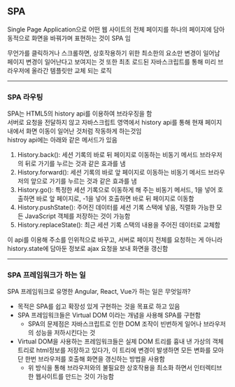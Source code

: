 ## SPA
Single Page Application으로 어떤 웹 사이트의 전체 페이지를 하나의 페이지에 담아 동적으로 화면을 바꿔가며 표현하는 것이 SPA 임  
  
무언가를 클릭하거나 스크롤하면, 상호작용하기 위한 최소한의 요소만 변경이 일어남  
페이지 변경이 일어난다고 보여지는 것 또한 최초 로드된 자바스크립트를 통해 미리 브라우저에 올라간 템플릿만 교체 되는 로직

---
### SPA 라우팅
SPA는 HTML5의 history api를 이용하여 브라우징을 함  
서버로 요청을 전달하지 않고 자바스크립트 영역에서 history api를 통해 현재 페이지 내에서 화면 이동이 일어난 것처럼 작동하게 하는것임  
histroy api에는 아래와 같은 메서드가 있음
1. History.back(): 세션 기록의 바로 뒤 페이지로 이동하는 비동기 메서드 브라우저의 뒤로 가기를 누르는 것과 같은 효과를 냄
2. History.forward(): 세션 기록의 바로 앞 페이지로 이동하는 비동기 메서드 브라우저의 앞으로 가기를 누르는 것과 같은 효과를 냄
3. History.go(): 특정한 세션 기록으로 이동하게 해 주는 비동기 메서드, 1을 넣어 호출하면 바로 앞 페이지로, -1을 넣어 호출하면 바로 뒤 페이지로 이동함
4. History.pushState(): 주어진 데이터를 세션 기록 스택에 넣음, 직렬화 가능한 모든 JavaScript 객체를 저장하는 것이 가능함
5. History.replaceState(): 최근 세션 기록 스택의 내용을 주어진 데이터로 교체함  
  
이 api를 이용해 주소를 인위적으로 바꾸고, 서버로 페이지 전체를 요청하는 게 아니라 history.state에 담아둔 정보로 ajax 요청을 보내 화면을 갱신함

---
### SPA 프레임워크가 하는 일
SPA 프레임워크로 유명한 Angular, React, Vue가 하는 일은 무엇일까?
* 목적은 SPA를 쉽고 확장성 있게 구현하는 것을 목표로 하고 있음
* SPA 프레임워크들은 Virtual DOM 이라는 개념을 사용해 SPA를 구현함
    * SPA의 문제점은 자바스크립트로 인한 DOM 조작이 빈번하게 일어나 브라우저의 성능을 저하시킨다는 것
* Virtual DOM을 사용하는 프레임워크들은 실제 DOM 트리를 흉내 낸 가상의 객체 트리로 html정보를 저장하고 있다가, 이 트리에 변경이 발생하면 모든 변화를 모아 단 한번 브라우저를 호출해 화면을 갱신하는 방법을 사용함
    * 위 방식을 통해 브라우저와의 불필요한 상호작용을 최소화 하면서 인터렉티브한 웹사이트를 만드는 것이 가능함